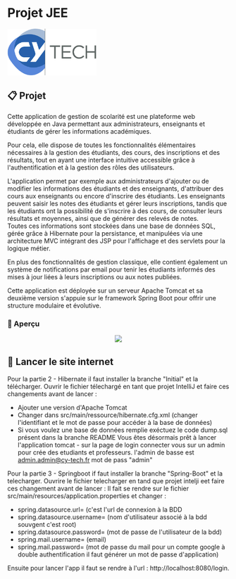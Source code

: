 # Projet JEE

<div>
  <img src="img/CYTechLogo.png" style="width: 40%;">
</div>

## 📋 Projet

Cette application de gestion de scolarité est une plateforme web développée en Java permettant aux administrateurs, enseignants et étudiants de gérer les informations académiques.

Pour cela, elle dispose de toutes les fonctionnalités élémentaires nécessaires à la gestion des étudiants, des cours, des inscriptions et des résultats, tout en ayant une interface intuitive accessible grâce à l'authentification et à la gestion des rôles des utilisateurs.

L'application permet par exemple aux administrateurs d'ajouter ou de modifier les informations des étudiants et des enseignants, d'attribuer des cours aux enseignants ou encore d'inscrire des étudiants. Les enseignants peuvent saisir les notes des étudiants et gérer leurs inscriptions, tandis que les étudiants ont la possibilité de s'inscrire à des cours, de consulter leurs résultats et moyennes, ainsi que de générer des relevés de notes.<br>
Toutes ces informations sont stockées dans une base de données SQL, gérée grâce à Hibernate pour la persistance, et manipulées via une architecture MVC intégrant des JSP pour l'affichage et des servlets pour la logique métier.

En plus des fonctionnalités de gestion classique, elle contient également un système de notifications par email pour tenir les étudiants informés des mises à jour liées à leurs inscriptions ou aux notes publiées.

Cette application est déployée sur un serveur Apache Tomcat et sa deuxième version s'appuie sur le framework Spring Boot pour offrir une structure modulaire et évolutive.

### 👀 Aperçu

<div align="center">
  <img src="img/platform_presentation.gif" />
</div>


## 🚀 Lancer le site internet

Pour la partie 2 - Hibernate il faut installer la branche "Initial" et la télécharger. Ouvrir le fichier télechargé en tant que projet IntelliJ et faire ces changements avant de lancer : 
- Ajouter une version d'Apache Tomcat
- Changer dans src/main/ressource/hibernate.cfg.xml (changer l'identifiant et le mot de passe pour accéder à la base de données)
- Si vous voulez une base de données remplie exéctuez le code dump.sql présent dans la branche README
Vous êtes désormais prêt à lancer l'application tomcat - sur la page de login connecter vous sur un admin pour crée des etudiants et professeurs. l'admin de basse est admin.admin@cy-tech.fr mot de pass "admin"

Pour la partie 3 - Springboot if faut installer la branche "Spring-Boot" et la telecharger. Ouvrire le fichier telecharger en tand que projet intelji eet faire ces changement avant de lancer : 
Il fait se rendre sur le fichier src/main/resources/application.properties et changer : 
- spring.datasource.url= (c'est l'url de connexion à la BDD
- spring.datasource.username= (nom d'utilisateur associé à la bdd souvgent c'est root)
- spring.datasource.password= (mot de passe de l'utilisateur de la bdd)
- spring.mail.username= (email)
- spring.mail.password= (mot de passe du mail pour un compte google à double authentification il faut générer un mot de passe d'application)

Ensuite pour lancer l'app il faut se rendre à l'url : http://localhost:8080/login.




